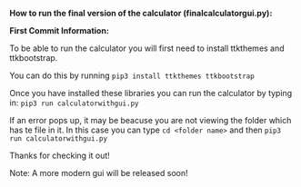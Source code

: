 **How to run the final version of the calculator (finalcalculatorgui.py):**

















**First Commit Information:**

To be able to run the calculator you will first need to install ttkthemes and ttkbootstrap.

You can do this by running `pip3 install ttkthemes ttkbootstrap`

Once you have installed these libraries you can run the calculator by typing in: `pip3 run calculatorwithgui.py`

If an error pops up, it may be beacuse you are not viewing the folder which has te file in it.  In this case you can type `cd <folder name>` and then `pip3 run calculatorwithgui.py`

Thanks for checking it out!


Note: A more modern gui will be released soon!
